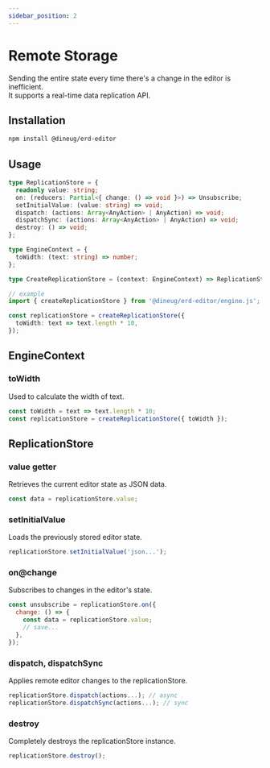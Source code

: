 ```yaml
---
sidebar_position: 2
---
```


# Remote Storage

Sending the entire state every time there's a change in the editor is inefficient.  
It supports a real-time data replication API.

## Installation

```sh
npm install @dineug/erd-editor
```

## Usage

```ts
type ReplicationStore = {
  readonly value: string;
  on: (reducers: Partial<{ change: () => void }>) => Unsubscribe;
  setInitialValue: (value: string) => void;
  dispatch: (actions: Array<AnyAction> | AnyAction) => void;
  dispatchSync: (actions: Array<AnyAction> | AnyAction) => void;
  destroy: () => void;
};

type EngineContext = {
  toWidth: (text: string) => number;
};

type CreateReplicationStore = (context: EngineContext) => ReplicationStore;

// example
import { createReplicationStore } from '@dineug/erd-editor/engine.js';

const replicationStore = createReplicationStore({
  toWidth: text => text.length * 10,
});
```

## EngineContext

### toWidth

Used to calculate the width of text.

```js
const toWidth = text => text.length * 10;
const replicationStore = createReplicationStore({ toWidth });
```

## ReplicationStore

### value getter

Retrieves the current editor state as JSON data.

```js
const data = replicationStore.value;
```

### setInitialValue

Loads the previously stored editor state.

```js
replicationStore.setInitialValue('json...');
```

### on@change

Subscribes to changes in the editor's state.

```js
const unsubscribe = replicationStore.on({
  change: () => {
    const data = replicationStore.value;
    // save...
  },
});
```

### dispatch, dispatchSync

Applies remote editor changes to the replicationStore.

```js
replicationStore.dispatch(actions...); // async
replicationStore.dispatchSync(actions...); // sync
```

### destroy

Completely destroys the replicationStore instance.

```js
replicationStore.destroy();
```
